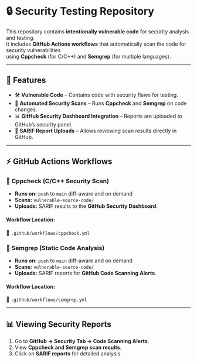# 🔒 Security Testing Repository

This repository contains **intentionally vulnerable code** for security analysis and testing.  
It includes **GitHub Actions workflows** that automatically scan the code for security vulnerabilities  
using **Cppcheck** (for C/C++) and **Semgrep** (for multiple languages).  

---

## 🚀 Features
- 🛠 **Vulnerable Code** – Contains code with security flaws for testing.
- 🤖 **Automated Security Scans** – Runs **Cppcheck** and **Semgrep** on code changes.
- 📊 **GitHub Security Dashboard Integration** – Reports are uploaded to GitHub’s security panel.
- 📂 **SARIF Report Uploads** – Allows reviewing scan results directly in GitHub.


---

## ⚡ GitHub Actions Workflows

### 🔹 **Cppcheck (C/C++ Security Scan)**
- **Runs on:** `push` to `main` diff-aware and on demand
- **Scans:** `vulnerable-source-code/`
- **Uploads:** SARIF results to the **GitHub Security Dashboard**.

#### **Workflow Location:**
📄 `.github/workflows/cppcheck.yml`

### 🔹 **Semgrep (Static Code Analysis)**
- **Runs on:** `push` to `main` diff-aware and on demand
- **Scans:** `vulnerable-source-code/`
- **Uploads:** SARIF reports for **GitHub Code Scanning Alerts**.

#### **Workflow Location:**
📄 `.github/workflows/semgrep.yml`

---

## 📊 Viewing Security Reports
1. Go to **GitHub → Security Tab → Code Scanning Alerts**.
2. View **Cppcheck and Semgrep scan results**.
3. Click on **SARIF reports** for detailed analysis.
